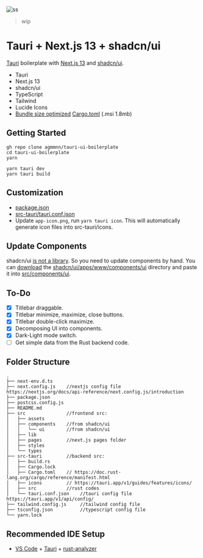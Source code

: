 ![ss](https://user-images.githubusercontent.com/16024979/215265499-c90cd692-c960-48f9-94a2-a3abb81e1ae4.png)

> wip

# Tauri + Next.js 13 + shadcn/ui

[Tauri](https://github.com/tauri-apps/tauri) boilerplate with [Next.js 13](https://beta.nextjs.org/docs) and [shadcn/ui](https://github.com/shadcn/ui).

- Tauri
- Next.js 13
- shadcn/ui
- TypeScript
- Tailwind
- Lucide Icons
- [Bundle size optimized](https://github.com/johnthagen/min-sized-rust) [Cargo.toml](/src-tauri/Cargo.toml) (.msi 1.8mb)

## Getting Started

```
gh repo clone agmmnn/tauri-ui-boilerplate
cd tauri-ui-boilerplate
yarn
```

```
yarn tauri dev
yarn tauri build
```

## Customization

- [package.json](/package.json)
- [src-tauri/tauri.conf.json](src-tauri/tauri.conf.json)
- Update `app-icon.png`, run `yarn tauri icon`. This will automatically generate icon files into src-tauri/icons.

## Update Components

shadcn/ui [is not a library](https://ui.shadcn.com/docs#faqs). So you need to update components by hand. You can [download](https://download-directory.github.io/?url=https%3A%2F%2Fgithub.com%2Fshadcn%2Fui%2Ftree%2Fmain%2Fapps%2Fwww%2Fcomponents%2Fui) the [shadcn/ui/apps/www/components/ui](https://github.com/shadcn/ui/tree/main/apps/www/components/ui) directory and paste it into [src/components/ui](/src/components/ui).

## To-Do

- [x] Titlebar draggable.
- [x] Titlebar minimize, maximize, close buttons.
- [x] Titlebar double-click maximize.
- [x] Decomposing UI into components.
- [x] Dark-Light mode switch.
- [ ] Get simple data from the Rust backend code.

## Folder Structure

```
.
├── next-env.d.ts
├── next.config.js    //nextjs config file https://nextjs.org/docs/api-reference/next.config.js/introduction
├── package.json
├── postcss.config.js
├── README.md
├── src               //frontend src:
│   ├── assets
│   ├── components    //from shadcn/ui
│   │   └── ui        //from shadcn/ui
│   ├── lib
│   ├── pages         //next.js pages folder
│   ├── styles
│   └── types
├── src-tauri         //backend src:
│   ├── build.rs
│   ├── Cargo.lock
│   ├── Cargo.toml    // https://doc.rust-lang.org/cargo/reference/manifest.html
│   ├── icons         // https://tauri.app/v1/guides/features/icons/
│   ├── src           //rust codes
│   └── tauri.conf.json    //tauri config file https://tauri.app/v1/api/config/
├── tailwind.config.js     //tailwind config file
├── tsconfig.json          //typescript config file
└── yarn.lock
```

## Recommended IDE Setup

- [VS Code](https://code.visualstudio.com/) + [Tauri](https://marketplace.visualstudio.com/items?itemName=tauri-apps.tauri-vscode) + [rust-analyzer](https://marketplace.visualstudio.com/items?itemName=rust-lang.rust-analyzer)
